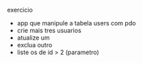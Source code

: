 exercicio

* app que manipule a tabela users com pdo
 * crie mais tres usuarios
 * atualize um
 * exclua outro
 * liste os de id > 2 (parametro)
